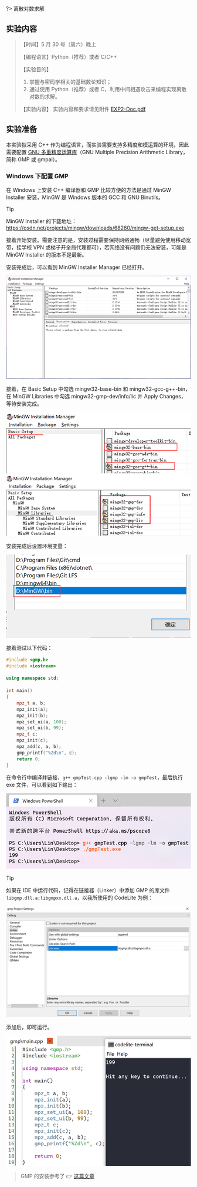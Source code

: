?> 离散对数求解

## 实验内容

> 【时间】5 月 30 号（周六）晚上
> 
> 【编程语言】Python（推荐）或者 C/C++
> 
> 【实验目的】
> 
> 1. 掌握与密码学相关的基础数论知识；
> 2. 通过使用 Python（推荐）或者 C，利用中间相遇攻击来编程实现离散对数的求解。
>  
> 【实验内容】
> 实验内容和要求请见附件 [EXP2-Doc.pdf](course/cryptography/lab-2-EXP2-Doc.pdf ':ignore')

## 实验准备

本实验拟采用 C++ 作为编程语言，而实验需要支持多精度和模运算的环境，因此需要配置 [GNU 多重精度运算库](https://gmplib.org/)（GNU Multiple Precision Arithmetic Library，简称 GMP 或 gmpal）。

### Windows 下配置 GMP

在 Windows 上安装 C++ 编译器和 GMP 比较方便的方法是通过 MinGW Installer 安装，MinGW 是 Windows 版本的 GCC 和 GNU Binutils。

> [!TIP]
> MinGW Installer 的下载地址：https://osdn.net/projects/mingw/downloads/68260/mingw-get-setup.exe

接着开始安装。需要注意的是，安装过程需要保持网络通畅（尽量避免使用移动宽带，挂学校 VPN 或梯子开全局代理都可），若网络没有问题仍无法安装，可能是 MinGW Installer 的版本不是最新。

安装完成后，可以看到 MinGW Installer Manager 已经打开。

![](_images/lab-2-2.png ':class=image-90')

接着，在 Basic Setup 中勾选 mingw32-base-bin 和 mingw32-gcc-g++-bin，在 MinGW Libraries 中勾选 mingw32-gmp-dev/info/lic 并 Apply Changes，等待安装完成。

![](_images/lab-2-3.png ':class=image-45')
![](_images/lab-2-4.png ':class=image-45')

安装完成后设置环境变量：

![](_images/lab-2-5.png ':class=image-40')

接着测试以下代码：

```cpp
#include <gmp.h>
#include <iostream>

using namespace std;

int main()
{
    mpz_t a, b;
    mpz_init(a);
    mpz_init(b);
    mpz_set_ui(a, 100);
    mpz_set_ui(b, 99);
    mpz_t c;
    mpz_init(c);
    mpz_add(c, a, b);
    gmp_printf("%Zd\n", c);
    return 0;
}
```

在命令行中编译并链接，`g++ gmpTest.cpp -lgmp -lm -o gmpTest`，最后执行 exe 文件，可以看到如下输出：

![](_images/lab-2-7.png ':class=image-50')

> [!TIP]
> 如果在 IDE 中运行代码，记得在链接器（Linker）中添加 GMP 的库文件 `libgmp.dll.a;libgmpxx.dll.a`，以我所使用的 CodeLite 为例：
>
> ![](_images/lab-2-8.png ':class=image-90')
>
> 添加后，即可运行。
>
> ![](_images/lab-2-9.png ':class=image-50')

> GMP 的安装参考了 👉 [这篇文章](https://www.cnblogs.com/ECJTUACM-873284962/p/8350320.html)